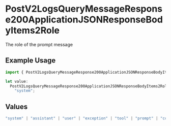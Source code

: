 # PostV2LogsQueryMessageResponse200ApplicationJSONResponseBodyItems2Role

The role of the prompt message

## Example Usage

```typescript
import { PostV2LogsQueryMessageResponse200ApplicationJSONResponseBodyItems2Role } from "orq-poc-typescript-multi-env-version/models/operations";

let value:
  PostV2LogsQueryMessageResponse200ApplicationJSONResponseBodyItems2Role =
    "system";
```

## Values

```typescript
"system" | "assistant" | "user" | "exception" | "tool" | "prompt" | "correction" | "expected_output"
```